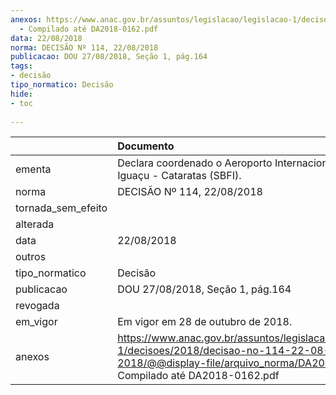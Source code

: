 ```yaml
---
anexos: https://www.anac.gov.br/assuntos/legislacao/legislacao-1/decisoes/2018/decisao-no-114-22-08-2018/@@display-file/arquivo_norma/DA2018-0114
  - Compilado até DA2018-0162.pdf
data: 22/08/2018
norma: DECISÃO Nº 114, 22/08/2018
publicacao: DOU 27/08/2018, Seção 1, pág.164
tags:
- decisão
tipo_normatico: Decisão
hide: 
- toc 
 
---
```


|                    | Documento                                                                                                                                                                 |
|:-------------------|:--------------------------------------------------------------------------------------------------------------------------------------------------------------------------|
| ementa             | Declara coordenado o Aeroporto Internacional de Foz do Iguaçu - Cataratas (SBFI).                                                                                         |
| norma              | DECISÃO Nº 114, 22/08/2018                                                                                                                                                |
| tornada_sem_efeito |                                                                                                                                                                           |
| alterada           |                                                                                                                                                                           |
| data               | 22/08/2018                                                                                                                                                                |
| outros             |                                                                                                                                                                           |
| tipo_normatico     | Decisão                                                                                                                                                                   |
| publicacao         | DOU 27/08/2018, Seção 1, pág.164                                                                                                                                          |
| revogada           |                                                                                                                                                                           |
| em_vigor           | Em vigor em 28 de outubro de 2018.                                                                                                                                        |
| anexos             | https://www.anac.gov.br/assuntos/legislacao/legislacao-1/decisoes/2018/decisao-no-114-22-08-2018/@@display-file/arquivo_norma/DA2018-0114 - Compilado até DA2018-0162.pdf |